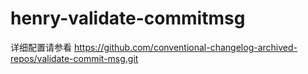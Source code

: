 # henry-validate-commitmsg

详细配置请参看 https://github.com/conventional-changelog-archived-repos/validate-commit-msg.git